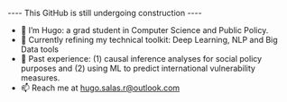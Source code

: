 ---- This GitHub is still undergoing construction ----
- 👋 I’m Hugo: a grad student in Computer Science and Public Policy.
- 🌱 Currently refining my technical toolkit: Deep Learning, NLP and Big Data tools
- :palm_tree: Past experience: (1) causal inference analyses for social policy purposes and (2) using ML to predict international vulnerability measures.
- 📫 Reach me at hugo.salas.r@outlook.com

<!---
hugosalasr7/hugosalasr7 is a ✨ special ✨ repository because its `README.md` (this file) appears on your GitHub profile.
You can click the Preview link to take a look at your changes.
--->
